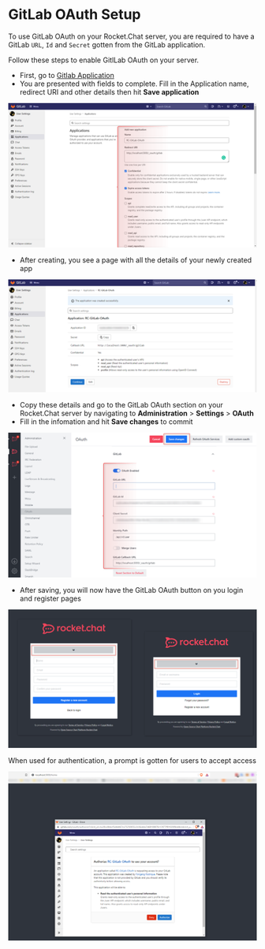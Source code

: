 # GitLab OAuth Setup

To use GitLab OAuth on your Rocket.Chat server, you are required to have a GitLab `URL`, `Id` and `Secret` gotten from the GitLab application.

Follow these steps to enable GitlLab OAuth on your server.

* First, go to [Gitlab Application](https://gitlab.com/-/profile/applications)
* You are presented with fields to complete. Fill in the Application name, redirect URI and other details then hit **Save application**

![](<../../../../.gitbook/assets/image (661) (1).png>)

* After creating, you see a page with all the details of your newly created app

![](<../../../../.gitbook/assets/image (681) (1) (1).png>)

* Copy these details and go to the GitLab OAuth section on your Rocket.Chat server by navigating to **Administration** > **Settings** > **OAuth**
* Fill in the infomation and hit **Save changes** to commit

![](<../../../../.gitbook/assets/image (670) (1) (1) (1).png>)

* After saving, you will now have the GitLab OAuth button on you login and register pages

![](<../../../../.gitbook/assets/image (641) (1) (1) (1).png>)

When used for authentication, a prompt is gotten for users to accept access

![](<../../../../.gitbook/assets/image (686) (1) (1) (1).png>)
